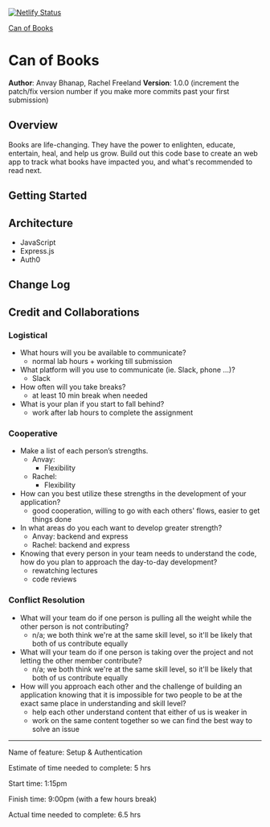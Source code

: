 [![Netlify Status](https://api.netlify.com/api/v1/badges/41008a8a-7189-40ce-93ee-d00daa11487b/deploy-status)](https://app.netlify.com/sites/anvayb-can-of-books/deploys)

[Can of Books](https://anvayb-can-of-books.netlify.app/)

# Can of Books

**Author**: Anvay Bhanap, Rachel Freeland
**Version**: 1.0.0 (increment the patch/fix version number if you make more commits past your first submission)

## Overview
Books are life-changing. They have the power to enlighten, educate, entertain, heal, and help us grow. Build out this code base to create an web app to track what books have impacted you, and what's recommended to read next.

## Getting Started
<!-- What are the steps that a user must take in order to build this app on their own machine and get it running? -->

## Architecture
- JavaScript
- Express.js
- Auth0

## Change Log
<!-- Use this area to document the iterative changes made to your application as each feature is successfully implemented. Use time stamps. Here's an example:

01-01-2001 4:59pm - Application now has a fully-functional express server, with a GET route for the location resource. -->

## Credit and Collaborations

### Logistical
- What hours will you be available to communicate?
  - normal lab hours + working till submission
- What platform will you use to communicate (ie. Slack, phone …)?
  - Slack
- How often will you take breaks?
  - at least 10 min break when needed
- What is your plan if you start to fall behind?
  - work after lab hours to complete the assignment
### Cooperative
- Make a list of each person’s strengths.
  - Anvay:
    - Flexibility
  - Rachel:
    - Flexibility
- How can you best utilize these strengths in the development of your application?
  - good cooperation, willing to go with each others' flows, easier to get things done
- In what areas do you each want to develop greater strength?
  - Anvay: backend and express
  - Rachel: backend and express
- Knowing that every person in your team needs to understand the code, how do you plan to approach the day-to-day development?
  - rewatching lectures
  - code reviews 
### Conflict Resolution
- What will your team do if one person is pulling all the weight while the other person is not contributing?
  - n/a; we both think we're at the same skill level, so it'll be likely that both of us contribute equally
- What will your team do if one person is taking over the project and not letting the other member contribute?
  - n/a; we both think we're at the same skill level, so it'll be likely that both of us contribute equally
- How will you approach each other and the challenge of building an application knowing that it is impossible for two people to be at the exact same place in understanding and skill level?
  - help each other understand content that either of us is weaker in
  - work on the same content together so we can find the best way to solve an issue

---

Name of feature: Setup & Authentication

Estimate of time needed to complete: 5 hrs

Start time: 1:15pm

Finish time: 9:00pm (with a few hours break)

Actual time needed to complete: 6.5 hrs
